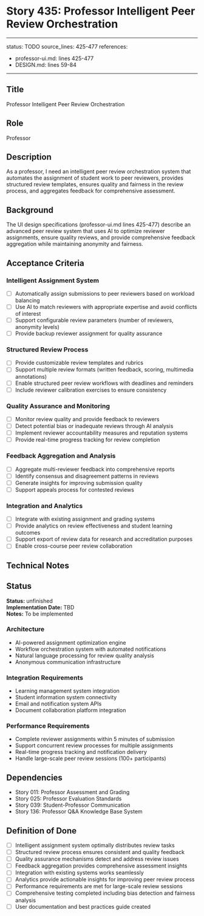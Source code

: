 # Story 435: Professor Intelligent Peer Review Orchestration

---
status: TODO
source_lines: 425-477
references:
  - professor-ui.md: lines 425-477
  - DESIGN.md: lines 59-84
---

## Title
Professor Intelligent Peer Review Orchestration

## Role
Professor

## Description
As a professor, I need an intelligent peer review orchestration system that automates the assignment of student work to peer reviewers, provides structured review templates, ensures quality and fairness in the review process, and aggregates feedback for comprehensive assessment.

## Background
The UI design specifications (professor-ui.md lines 425-477) describe an advanced peer review system that uses AI to optimize reviewer assignments, ensure quality reviews, and provide comprehensive feedback aggregation while maintaining anonymity and fairness.

## Acceptance Criteria

### Intelligent Assignment System
- [ ] Automatically assign submissions to peer reviewers based on workload balancing
- [ ] Use AI to match reviewers with appropriate expertise and avoid conflicts of interest
- [ ] Support configurable review parameters (number of reviewers, anonymity levels)
- [ ] Provide backup reviewer assignment for quality assurance

### Structured Review Process
- [ ] Provide customizable review templates and rubrics
- [ ] Support multiple review formats (written feedback, scoring, multimedia annotations)
- [ ] Enable structured peer review workflows with deadlines and reminders
- [ ] Include reviewer calibration exercises to ensure consistency

### Quality Assurance and Monitoring
- [ ] Monitor review quality and provide feedback to reviewers
- [ ] Detect potential bias or inadequate reviews through AI analysis
- [ ] Implement reviewer accountability measures and reputation systems
- [ ] Provide real-time progress tracking for review completion

### Feedback Aggregation and Analysis
- [ ] Aggregate multi-reviewer feedback into comprehensive reports
- [ ] Identify consensus and disagreement patterns in reviews
- [ ] Generate insights for improving submission quality
- [ ] Support appeals process for contested reviews

### Integration and Analytics
- [ ] Integrate with existing assignment and grading systems
- [ ] Provide analytics on review effectiveness and student learning outcomes
- [ ] Support export of review data for research and accreditation purposes
- [ ] Enable cross-course peer review collaboration

## Technical Notes


## Status
**Status:** unfinished  
**Implementation Date:** TBD  
**Notes:** To be implemented
### Architecture
- AI-powered assignment optimization engine
- Workflow orchestration system with automated notifications
- Natural language processing for review quality analysis
- Anonymous communication infrastructure

### Integration Requirements
- Learning management system integration
- Student information system connectivity
- Email and notification system APIs
- Document collaboration platform integration

### Performance Requirements
- Complete reviewer assignments within 5 minutes of submission
- Support concurrent review processes for multiple assignments
- Real-time progress tracking and notification delivery
- Handle large-scale peer review sessions (100+ participants)

## Dependencies
- Story 011: Professor Assessment and Grading
- Story 025: Professor Evaluation Standards
- Story 039: Student-Professor Communication
- Story 136: Professor Q&A Knowledge Base System

## Definition of Done
- [ ] Intelligent assignment system optimally distributes review tasks
- [ ] Structured review process ensures consistent and quality feedback
- [ ] Quality assurance mechanisms detect and address review issues
- [ ] Feedback aggregation provides comprehensive assessment insights
- [ ] Integration with existing systems works seamlessly
- [ ] Analytics provide actionable insights for improving peer review process
- [ ] Performance requirements are met for large-scale review sessions
- [ ] Comprehensive testing completed including bias detection and fairness analysis
- [ ] User documentation and best practices guide created